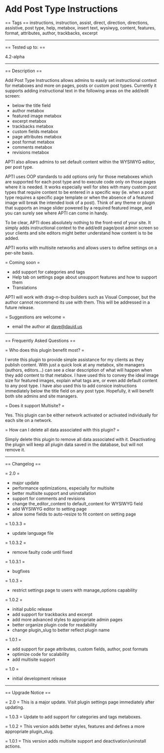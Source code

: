 Add Post Type Instructions
============================

== Tags ==
instructions, instruction, assist, direct, direction, directions, assistive, post type, help, metabox, insert text, wysiwyg, content, features, format, attributes, author, trackbacks, excerpt

** **

== Tested up to: ==

4.2-alpha

** **

== Description ==

Add Post Type Instructions allows admins to easily set instructional context for metaboxes and more on pages, posts or custom post types.  Currently it supports adding instructional text in the following areas on the add/edit screen:
* below the title field
* author metabox
* featured image metabox
* excerpt metabox
* trackbacks metabox
* custom fields metabox
* page attributes metabox
* post format metabox
* comments metabox
* revisions metabox

APTI also allows admins to set default content within the WYSIWYG editor, per post type.

APTI uses OOP standards to add options only for those metaboxes which are supported for each post type and to execute code only on those pages where it is needed.  It works especially well for sites with many custom post types that require content to be entered in a specific way (ie. when a post type requires a specific page template or when the absence of a featured image will break the intended look of a post).  Think of any theme or plugin that supports an image slider powered by a required featured image, and you can surely see where APTI can come in handy.

To be clear, APTI does absolutely nothing to the front-end of your site.  It simply adds instructional context to the add/edit page/post admin screen so your clients and site editors might better understand how content is to be added.

APTI works with multisite networks and allows users to define settings on a per-site basis.

= Coming soon =
* add support for categories and tags
* Help tab on settings page about unsupport features and how to support them
* Translations

APTI will work with drag-n-drop builders such as Visual Composer, but the author cannot recommend its use with them.  This will be addressed in a future release.

= Suggestions are welcome =
* email the author at dave@dauid.us

** **

== Frequently Asked Questions ==

= Who does this plugin benefit most? =

I wrote this plugin to provide simple assistance for my clients as they publish content.  With just a quick look at any metabox, site managers (authors, editors...) can see a clear description of what will happen when they add content to that metabox.  I have used this to convey the ideal image size for featured images, explain what tags are, or even add default content to any post type.  I have also used this to add consice instructions immediately below the title field on any post type.  Hopefully, it will benefit both site admins and site managers.

= Does it support Multisite? =

Yes.  This plugin can be either network activated or activated individually for each site on a network.

= How can I delete all data associated with this plugin? =

Simply delete this plugin to remove all data associated with it.  Deactivating the plugin will keep all plugin data saved in the database, but will not remove it.

** **

== Changelog ==

= 2.0 =
* major update
* performance optimizations, especially for multisite
* better multisite support and uninstallation
* support for comments and revisions
* change the_editor_content to default_content for WYSIWYG field
* add WYSIWYG editor to setting page
* allow some fields to auto-resize to fit content on setting page

= 1.0.3.3 =
* update language file

= 1.0.3.2 =
* remove faulty code until fixed

= 1.0.3.1 =
* bugfixes

= 1.0.3 =
* restrict settings page to users with manage_options capability

= 1.0.2 =
* initial public release
* add support for trackbacks and excerpt
* add more advanced styles to appropriate admin pages
* better organize plugin code for readability
* change plugin_slug to better reflect plugin name

= 1.0.1 =
* add support for page attributes, custom fields, author, post formats
* optimize code for scalability
* add multisite support

= 1.0 =
* initial development release

** **

== Upgrade Notice ==

= 2.0 =
This is a major update. Visit plugin settings page immediately after updating.

= 1.0.3 =
Update to add support for categories and tags metaboxes.

= 1.0.2 =
This version adds better styles, features and defines a more appropriate plugin_slug.

= 1.0.1 =
This version adds multisite support and deactivation/uninstall actions.

